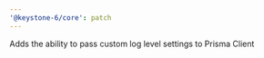 ```yaml
---
'@keystone-6/core': patch
---
```


Adds the ability to pass custom log level settings to Prisma Client
